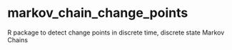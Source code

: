 # markov_chain_change_points
R package to detect change points in discrete time, discrete state Markov Chains
